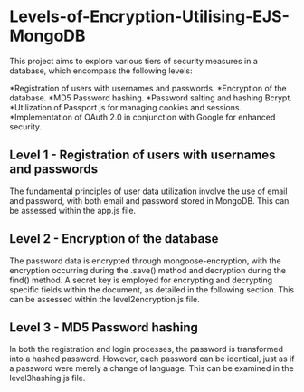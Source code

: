 # Levels-of-Encryption-Utilising-EJS-MongoDB

This project aims to explore various tiers of security measures in a database, which encompass the following levels:

*Registration of users with usernames and passwords.
*Encryption of the database.
*MD5 Password hashing.
*Password salting and hashing Bcrypt.
*Utilization of Passport.js for managing cookies and sessions.
*Implementation of OAuth 2.0 in conjunction with Google for enhanced security.


## Level 1 - Registration of users with usernames and passwords

The fundamental principles of user data utilization involve the use of email and password, with both email and password stored in MongoDB. This can be assessed within the app.js file.

## Level 2 - Encryption of the database

The password data is encrypted through mongoose-encryption, with the encryption occurring during the .save() method and decryption during the find() method. A secret key is employed for encrypting and decrypting specific fields within the document, as detailed in the following section. This can be assessed within the level2encryption.js file.

## Level 3 - MD5 Password hashing

In both the registration and login processes, the password is transformed into a hashed password. However, each password can be identical, just as if a password were merely a change of language. This can be examined in the level3hashing.js file.
